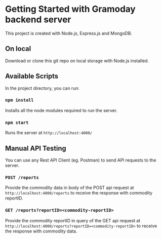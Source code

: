 # Getting Started with Gramoday backend server

This project is created with Node.js, Express.js and MongoDB.
## On local
Download or clone this git repo on local storage with Node.js installed.

## Available Scripts

In the project directory, you can run:

### `npm install`

Installs all the node modules required to run the server.

### `npm start`

Runs the server at `http://localhost:4000/`

## Manual API Testing

You can use any Rest API Client (eg. Postman) to send API requests to the server.

### `POST /reports`

Provide the commodity data in body of the POST api request at `http://localhost:4000/reports` to receive the response with commodity reportID.

### `GET /reports?reportID=<commodity-reportID>`

Provide the commodity reportID in query of the GET api request at `http://localhost:4000/reports?reportID=<commodity-reportID>` to receive the response with commodity data.

